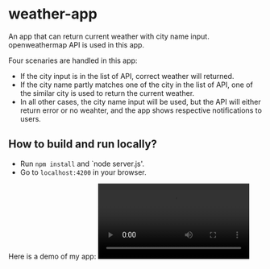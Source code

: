# weather-app
An app that can return current weather with city name input.
openweathermap API is used in this app.

Four scenaries are handled in this app:
* If the city input is in the list of API, correct weather will returned.
* If the city name partly matches one of the city in the list of API, one of the similar city is used to return the current weather.
* In all other cases, the city name input will be used, but the API will either return error or no weahter, and the app shows respective notifications to users.

## How to build and run locally?
* Run `npm install` and `node server.js'.
* Go to `localhost:4200` in your browser.

Here is a demo of my app:
![Weather application demo](demo.mov)

